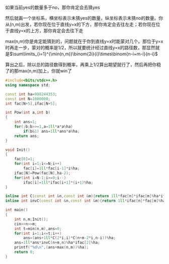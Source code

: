 如果当前yes的数量多于no，那你肯定会去猜yes

然后就画一个坐标系，横坐标表示未猜yes的数量，纵坐标表示未猜no的数量。你从(n,m)出发，若你现在位于直线y=x的下方，那你肯定会去往左走；若你现在位于直线y=x的上方，那你肯定会去往下走

max(n,m)你是肯定能猜到的，问题就在于你到直线y=x时能蒙对几个。那位于y=x时再走一步，蒙对的概率是1/2，所以就要统计经过直线y=x的路径数，那显然就是$\sum\limits_{i=1}^{\min(n,m)}\binom{2i}{i}\times\binom{n-i+m-i}{n-i}$

算出之后，除以总的路径数得到概率，再乘上1/2算出期望就行了，然后再把你稳了的那max(n,m)加上，你就win了

```cpp
#include<bits/stdc++.h>
using namespace std;

const int ha=998244353;
const int N=1000000;
int fac[N+5],ifac[N+5];

int Pow(int a,int b)
{
    int ans=1;
    for(;b;b>>=1,a=1ll*a*a%ha)
        if(b&1) ans=1ll*ans*a%ha;
    return ans;
}

void Init()
{
    fac[0]=1;
    for(int i=1;i<=N;i++)
        fac[i]=1ll*fac[i-1]*i%ha;
    ifac[N]=Pow(fac[N],ha-2);
    for(int i=N-1;i>=0;i--)
        ifac[i]=1ll*ifac[i+1]*(i+1)%ha;
}

inline int C(const int &n,const int &m){return 1ll*fac[n]*ifac[m]%ha*ifac[n-m]%ha;}
inline int invC(const int &n,const int &m){return 1ll*ifac[n]*fac[m]%ha*fac[n-m]%ha;}

int main()
{
    int n,m;Init();
    cin>>n>>m;
    int t=min(n,m),ans=0;
    for(int i=1;i<=t;i++)
        ans=(ans+1ll*C(2*i,i)*C(n+m-2*i,n-i))%ha;
    ans=1ll*ans*invC(n+m,n)%ha*ifac[2]%ha;
    printf("%d\n",(ans+max(n,m))%ha);
    return 0;
}
```